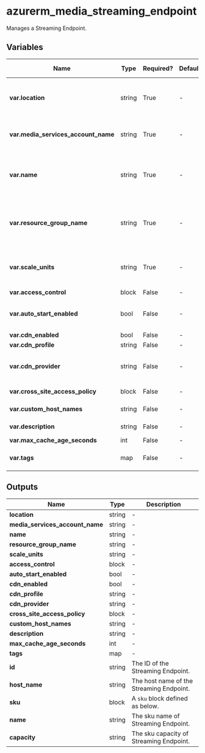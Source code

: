 # azurerm_media_streaming_endpoint

Manages a Streaming Endpoint.

## Variables

| Name | Type | Required? | Default  | possible values | Description |
| ---- | ---- | --------- | -------- | ----------- | ----------- |
| **var.location** | string | True | -  |  -  | The Azure Region where the Streaming Endpoint should exist. Changing this forces a new Streaming Endpoint to be created. | 
| **var.media_services_account_name** | string | True | -  |  -  | The Media Services account name. Changing this forces a new Streaming Endpoint to be created. | 
| **var.name** | string | True | -  |  -  | The name which should be used for this Streaming Endpoint maximum length is `24`. Changing this forces a new Streaming Endpoint to be created. | 
| **var.resource_group_name** | string | True | -  |  -  | The name of the Resource Group where the Streaming Endpoint should exist. Changing this forces a new Streaming Endpoint to be created. | 
| **var.scale_units** | string | True | -  |  `1`, `10`  | The number of scale units. To create a Standard Streaming Endpoint set `0`. For Premium Streaming Endpoint valid values are between `1` and `10`. | 
| **var.access_control** | block | False | -  |  -  | A `access_control` block. | 
| **var.auto_start_enabled** | bool | False | -  |  -  | The flag indicates if the resource should be automatically started on creation. | 
| **var.cdn_enabled** | bool | False | -  |  -  | The CDN enabled flag. | 
| **var.cdn_profile** | string | False | -  |  -  | The CDN profile name. | 
| **var.cdn_provider** | string | False | -  |  -  | The CDN provider name. Supported value are `StandardVerizon`,`PremiumVerizon` and `StandardAkamai` | 
| **var.cross_site_access_policy** | block | False | -  |  -  | A `cross_site_access_policy` block. | 
| **var.custom_host_names** | string | False | -  |  -  | The custom host names of the streaming endpoint. | 
| **var.description** | string | False | -  |  -  | The streaming endpoint description. | 
| **var.max_cache_age_seconds** | int | False | -  |  -  | Max cache age in seconds. | 
| **var.tags** | map | False | -  |  -  | A mapping of tags which should be assigned to the Streaming Endpoint. | 



## Outputs

| Name | Type | Description |
| ---- | ---- | --------- | 
| **location** | string  | - | 
| **media_services_account_name** | string  | - | 
| **name** | string  | - | 
| **resource_group_name** | string  | - | 
| **scale_units** | string  | - | 
| **access_control** | block  | - | 
| **auto_start_enabled** | bool  | - | 
| **cdn_enabled** | bool  | - | 
| **cdn_profile** | string  | - | 
| **cdn_provider** | string  | - | 
| **cross_site_access_policy** | block  | - | 
| **custom_host_names** | string  | - | 
| **description** | string  | - | 
| **max_cache_age_seconds** | int  | - | 
| **tags** | map  | - | 
| **id** | string  | The ID of the Streaming Endpoint. | 
| **host_name** | string  | The host name of the Streaming Endpoint. | 
| **sku** | block  | A `sku` block defined as below. | 
| **name** | string  | The sku name of Streaming Endpoint. | 
| **capacity** | string  | The sku capacity of Streaming Endpoint. | 
